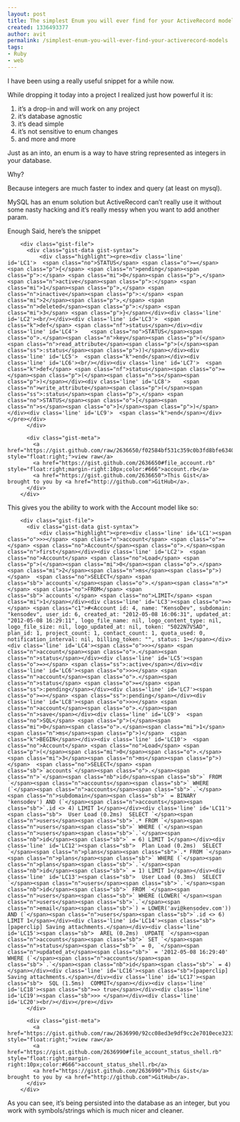 ```yaml
---
layout: post
title: The simplest Enum you will ever find for your ActiveRecord models
created: 1336493377
author: avit
permalink: /simplest-enum-you-will-ever-find-your-activerecord-models
tags:
- Ruby
- web
---
```

<p>I have been using a really useful snippet for a while now.</p>
<p>While dropping it today into a project I realized just how powerful it is:</p>
<ol>
<li>it’s a drop-in and will work on any project</li>
<li>it’s database agnostic</li>
<li>it’s dead simple</li>
<li>it’s not sensitive to enum changes</li>
<li>and more and more</li>
</ol>
<p>Just as an into, an enum is a way to have string represented as integers in your database.</p>
<p>Why?</p>
<p>Because integers are much faster to index and query (at least on mysql).</p>
<p>MySQL has an enum solution but ActiveRecord can’t really use it without some nasty hacking and it’s really messy when you want to add another param.</p>
<p>Enough Said, here’s the snippet</p>
<div id="gist-2636650" class="gist">
    
        <div class="gist-file">
          <div class="gist-data gist-syntax">
              <div class="highlight"><pre><div class='line' id='LC1'>  <span class="no">STATUS</span> <span class="o">=</span> <span class="p">{</span> <span class="n">pending</span><span class="p">:</span> <span class="mi">0</span><span class="p">,</span> <span class="n">active</span><span class="p">:</span> <span class="mi">1</span><span class="p">,</span> <span class="n">inactive</span><span class="p">:</span> <span class="mi">2</span><span class="p">,</span> <span class="n">deleted</span><span class="p">:</span> <span class="mi">3</span> <span class="p">}</span></div><div class='line' id='LC2'><br/></div><div class='line' id='LC3'>  <span class="k">def</span> <span class="nf">status</span></div><div class='line' id='LC4'>    <span class="no">STATUS</span><span class="o">.</span><span class="n">key</span><span class="p">(</span><span class="n">read_attribute</span><span class="p">(</span><span class="ss">:status</span><span class="p">))</span></div><div class='line' id='LC5'>  <span class="k">end</span></div><div class='line' id='LC6'><br/></div><div class='line' id='LC7'>  <span class="k">def</span> <span class="nf">status</span><span class="o">=</span><span class="p">(</span><span class="n">s</span><span class="p">)</span></div><div class='line' id='LC8'>    <span class="n">write_attribute</span><span class="p">(</span><span class="ss">:status</span><span class="p">,</span> <span class="no">STATUS</span><span class="o">[</span><span class="n">s</span><span class="o">]</span><span class="p">)</span></div><div class='line' id='LC9'>  <span class="k">end</span></div></pre></div>
          </div>

          <div class="gist-meta">
            <a href="https://gist.github.com/raw/2636650/f02584bf531c359c0b3fd8bfe63402b8527410ec/account.rb" style="float:right;">view raw</a>
            <a href="https://gist.github.com/2636650#file_account.rb" style="float:right;margin-right:10px;color:#666">account.rb</a>
            <a href="https://gist.github.com/2636650">This Gist</a> brought to you by <a href="http://github.com">GitHub</a>.
          </div>
        </div>
</div>

<p>This gives you the ability to work with the Account model like so:</p>
<div id="gist-2636990" class="gist">
    
        <div class="gist-file">
          <div class="gist-data gist-syntax">
              <div class="highlight"><pre><div class='line' id='LC1'><span class="o">>></span> <span class="n">account</span> <span class="o">=</span> <span class="no">Account</span><span class="o">.</span><span class="n">first</span></div><div class='line' id='LC2'>  <span class="no">Account</span> <span class="no">Load</span> <span class="p">(</span><span class="mi">0</span><span class="o">.</span><span class="mi">2</span><span class="n">ms</span><span class="p">)</span>  <span class="no">SELECT</span> <span class="sb">`accounts`</span><span class="o">.</span><span class="n">*</span> <span class="no">FROM</span> <span class="sb">`accounts`</span> <span class="no">LIMIT</span> <span class="mi">1</span></div><div class='line' id='LC3'><span class="o">=></span> <span class="c1">#<Account id: 4, name: "KensoDev", subdomain: "kensodev", user_id: 6, created_at: "2012-05-08 16:06:31", updated_at: "2012-05-08 16:29:11", logo_file_name: nil, logo_content_type: nil, logo_file_size: nil, logo_updated_at: nil, token: "5022N7VSAD", plan_id: 1, project_count: 1, contact_count: 1, quota_used: 0, notification_interval: nil, billing_token: "", status: 1></span></div><div class='line' id='LC4'><span class="o">>></span> <span class="n">account</span><span class="o">.</span><span class="n">status</span></div><div class='line' id='LC5'><span class="o">=></span> <span class="ss">:active</span></div><div class='line' id='LC6'><span class="o">>></span> <span class="n">account</span><span class="o">.</span><span class="n">status</span> <span class="o">=</span> <span class="ss">:pending</span></div><div class='line' id='LC7'><span class="o">=></span> <span class="ss">:pending</span></div><div class='line' id='LC8'><span class="o">>></span> <span class="n">account</span><span class="o">.</span><span class="n">save</span></div><div class='line' id='LC9'>  <span class="no">SQL</span> <span class="p">(</span><span class="mi">0</span><span class="o">.</span><span class="mi">1</span><span class="n">ms</span><span class="p">)</span>  <span class="k">BEGIN</span></div><div class='line' id='LC10'>  <span class="no">Account</span> <span class="no">Load</span> <span class="p">(</span><span class="mi">0</span><span class="o">.</span><span class="mi">3</span><span class="n">ms</span><span class="p">)</span>  <span class="no">SELECT</span> <span class="sb">`accounts`</span><span class="o">.</span><span class="n">`</span><span class="nb">id</span><span class="sb">` FROM `</span><span class="n">accounts</span><span class="sb">` WHERE (`</span><span class="n">accounts</span><span class="sb">`.`</span><span class="n">subdomain</span><span class="sb">` = BINARY 'kensodev') AND (`</span><span class="n">accounts</span><span class="sb">`.id <> 4) LIMIT 1</span></div><div class='line' id='LC11'><span class="sb">  User Load (0.2ms)  SELECT `</span><span class="n">users</span><span class="sb">`.* FROM `</span><span class="n">users</span><span class="sb">` WHERE (`</span><span class="n">users</span><span class="sb">`.`</span><span class="nb">id</span><span class="sb">` = 6) LIMIT 1</span></div><div class='line' id='LC12'><span class="sb">  Plan Load (0.2ms)  SELECT `</span><span class="n">plans</span><span class="sb">`.* FROM `</span><span class="n">plans</span><span class="sb">` WHERE (`</span><span class="n">plans</span><span class="sb">`.`</span><span class="nb">id</span><span class="sb">` = 1) LIMIT 1</span></div><div class='line' id='LC13'><span class="sb">  User Load (0.3ms)  SELECT `</span><span class="n">users</span><span class="sb">`.`</span><span class="nb">id</span><span class="sb">` FROM `</span><span class="n">users</span><span class="sb">` WHERE (LOWER(`</span><span class="n">users</span><span class="sb">`.`</span><span class="n">email</span><span class="sb">`) = LOWER('avi@kensodev.com')) AND (`</span><span class="n">users</span><span class="sb">`.id <> 6) LIMIT 1</span></div><div class='line' id='LC14'><span class="sb">[paperclip] Saving attachments.</span></div><div class='line' id='LC15'><span class="sb">  AREL (0.2ms)  UPDATE `</span><span class="n">accounts</span><span class="sb">` SET `</span><span class="n">status</span><span class="sb">` = 0, `</span><span class="n">updated_at</span><span class="sb">` = '2012-05-08 16:29:40' WHERE (`</span><span class="n">accounts</span><span class="sb">`.`</span><span class="nb">id</span><span class="sb">` = 4)</span></div><div class='line' id='LC16'><span class="sb">[paperclip] Saving attachments.</span></div><div class='line' id='LC17'><span class="sb">  SQL (1.5ms)  COMMIT</span></div><div class='line' id='LC18'><span class="sb">=> true</span></div><div class='line' id='LC19'><span class="sb">>> </span></div><div class='line' id='LC20'><br/></div></pre></div>
          </div>

          <div class="gist-meta">
            <a href="https://gist.github.com/raw/2636990/92cc08ed3e9df9cc2e7010ece3233f0b5ab5a3f5/account_status_shell.rb" style="float:right;">view raw</a>
            <a href="https://gist.github.com/2636990#file_account_status_shell.rb" style="float:right;margin-right:10px;color:#666">account_status_shell.rb</a>
            <a href="https://gist.github.com/2636990">This Gist</a> brought to you by <a href="http://github.com">GitHub</a>.
          </div>
        </div>
</div>

<p>As you can see, it’s being persisted into the database as an integer, but you work with symbols/strings which is much nicer and cleaner.</p>
